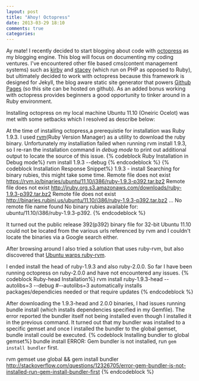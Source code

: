 ```yaml
---
layout: post
title: "Ahoy! Octopress"
date: 2013-03-29 18:10
comments: true
categories: 
---
```


Ay mate! I recently decided to start blogging about code with [octopress](http://octopress.org) as my blogging engine. This blog will focus on documenting my coding ventures. I've encountered other file based cms(content management systems) such as  [kirby](http://getkirby.com) and [stacey](http://www.staceyapp.com) (which run on PHP as opposed to Ruby), but ultimately decided to work with octopress because this framework is designed for Jekyll, the blog aware static site generator that powers [Github Pages](pages.github.com) (so this site can be hosted on github). As an added bonus working with octopress provides beginners a good opportunity to tinker around in a Ruby environment.
  

Installing octopress on my local machine Ubuntu 11.10 (Oneiric Ocelot) was met with some setbacks which I resolved as describe below: 

At the time of installing octopress,a prerequistie for installation was Ruby 1.9.3. I used [rvm](http://rvm.io)(Ruby Version Manager) as a utility to download the ruby binary. Unfortunately my installiation failed when running rvm install 1.9.3, so I re-ran the installation command in *debug mode* to print out additional output to locate the source of this issue.
{% codeblock Ruby Installation in Debug mode%}
rvm install 1.9.3 --debug
{% endcodeblock %}
{% codeblock Installation Response Snippet%}
1.9.3 - install
Searching for binary rubies, this might take some time.
Remote file does not exist https://rvm.io/binaries/ubuntu/11.10/i386/ruby-1.9.3-p392.tar.bz2
Remote file does not exist http://jruby.org.s3.amazonaws.com/downloads/ruby-1.9.3-p392.tar.bz2
Remote file does not exist http://binaries.rubini.us/ubuntu/11.10/i386/ruby-1.9.3-p392.tar.bz2
...
No remote file name found
No binary rubies available for: ubuntu/11.10/i386/ruby-1.9.3-p392.
{% endcodeblock %}

It turned out the public release 392(p392) binary file for 32-bit Ubuntu 11.10 could not be located from the various urls referenced by rvm and I couldn't locate the binaries via a Google search either.

After browsing around I also tried a solution that uses ruby-rvm, but also discovered that [Ubuntu warps ruby-rvm](http://stackoverflow.com/questions/9056008/installed-ruby-1-9-3-with-rvm-but-command-line-doesnt-show-ruby-v/9056395#9056395).

I ended install the head of ruby-1.9.3 and also ruby-2.0.0. So far I have been running octopress on ruby-2.0.0 and have not encountered any issues.
{% codeblock Ruby-head Installation%}
rvm install ruby-1.9.3-head --autolibs=3 --debug
#--autolibs=3 automatically installs packages/dependicies needed or that require updates
{% endcodeblock %}

After downloading the 1.9.3-head and 2.0.0 binaries, I had issues running bundle install (which installs dependencies specified in my Gemfile). The error reported the bundler itself not being installed even though I installed it in the previous command. 
It turned out that my bundler was installed to a specific gemset and once I installed the bundler to the global gemset, bundle install could be executed. 
{% codeblock Installing bundler to global gemset%}
bundle install
ERROR: Gem bundler is not installed, run `gem install bundler` first.

rvm gemset use global && gem install bundler
http://stackoverflow.com/questions/12326705/error-gem-bundler-is-not-installed-run-gem-install-bundler-first
{% endcodeblock %}

